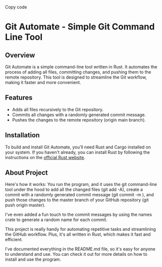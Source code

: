 Copy code
# Git Automate - Simple Git Command Line Tool

## Overview

Git Automate is a simple command-line tool written in Rust. It automates the process of adding all files, committing changes, and pushing them to the remote repository. This tool is designed to streamline the Git workflow, making it faster and more convenient.

## Features

- Adds all files recursively to the Git repository.
- Commits all changes with a randomly generated commit message.
- Pushes the changes to the remote repository (origin main branch).

## Installation

To build and install Git Automate, you'll need Rust and Cargo installed on your system. If you haven't already, you can install Rust by following the instructions on the [official Rust website](https://www.rust-lang.org/).

## About Project

Here's how it works: You run the program, and it uses the git command-line tool under the hood to add all the changed files (git add -A), create a commit with a randomly generated commit message (git commit -m <message>), and push those changes to the master branch of your GitHub repository (git push origin master).

I've even added a fun touch to the commit messages by using the names crate to generate a random name for each commit.

This project is really handy for automating repetitive tasks and streamlining the GitHub workflow. Plus, it's all written in Rust, which makes it fast and efficient.

I've documented everything in the README.md file, so it's easy for anyone to understand and use. You can check it out for more details on how to install and use the program.